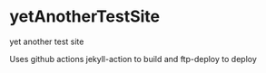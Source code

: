 # yetAnotherTestSite
yet another test site


Uses github actions jekyll-action to build and ftp-deploy to deploy

